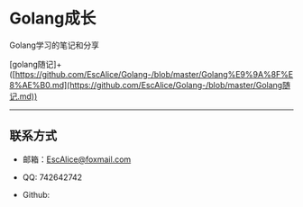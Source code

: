 # Golang成长

Golang学习的笔记和分享

[golang随记]+([https://github.com/EscAlice/Golang-/blob/master/Golang%E9%9A%8F%E8%AE%B0.md](https://github.com/EscAlice/Golang-/blob/master/Golang随记.md))

































------

## 联系方式

- 邮箱：EscAlice@foxmail.com

- QQ: 742642742

- Github: 

  [@EscAlice]: <https://github.com/EscAlice>	"@EscAlice"

  